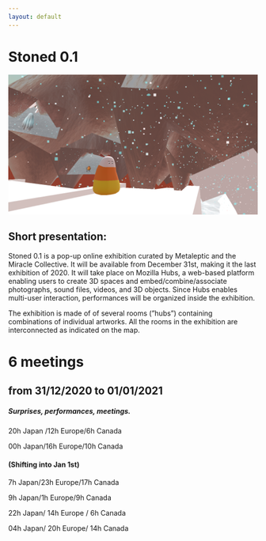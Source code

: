 ```yaml
---
layout: default
---
```

# Stoned 0.1

![Stoned 0.1](https://github.com/gnozo/Stoned/blob/run/assets/img/stoned_isaka2.png?raw=true)

## Short presentation:
Stoned 0.1  is a pop-up online exhibition curated by Metaleptic and the Miracle Collective. It will be available from December 31st, making it the last exhibition of 2020. It will take place on Mozilla Hubs, a web-based platform enabling users to create 3D spaces and embed/combine/associate photographs, sound files, videos, and 3D objects. Since Hubs enables multi-user interaction, performances will be organized inside the exhibition. 

The exhibition is made of of several rooms (”hubs”) containing combinations of individual artworks. All the rooms in the exhibition are interconnected as indicated on the map.

# 6 meetings 
## from 31/12/2020 to 01/01/2021

##### Surprises, performances, meetings.

20h Japan /12h Europe/6h Canada

00h Japan/16h Europe/10h Canada

#### (Shifting into Jan 1st)

7h Japan/23h Europe/17h Canada

9h Japan/1h Europe/9h Canada

22h Japan/ 14h Europe / 6h Canada

04h Japan/ 20h Europe/ 14h Canada
